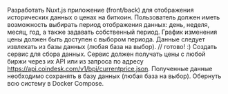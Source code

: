Разработать Nuxt.js приложение (front/back) для отображения исторических данных о ценах на биткоин. Пользователь должен иметь возможность выбирать период отображения данных: день, неделя, месяц, год, а также задавать собственный период. График изменения цены должен быть доступен с выбором периода. Данные следует извлекать из базы данных (любая база на выбор). // готово! :)
Создать сервис для сбора данных. Сервис должен получать цены с любой биржи через их API или из запроса по адресу https://api.coindesk.com/v1/bpi/currentprice.json. Полученные данные необходимо сохранять в базу данных (любая база на выбор).
Обернуть всю систему в Docker Compose.

